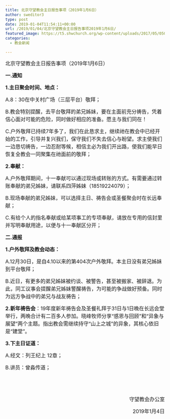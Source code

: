 ```yaml
---
title: 北京守望教会主日报告事项（2019年1月6日）
author: sweditor3
type: post
date: 2019-01-04T11:54:11+00:00
url: /2019/01/04/北京守望教会主日报告事项2019年1月6日/
featured_image: https://t5.shwchurch.org/wp-content/uploads/2017/05/0507-873x288.jpg
categories:
  - 教会新闻

---
```

<span style="font-size: 12pt;">北京守望教会主日报告事项（2019年1月6日）</span>

<!--more-->

**<span style="font-size: 12pt;">一.通知</span>**

**<span style="font-size: 12pt;">1.主日聚会时间、地点：</span>**

<span style="font-size: 12pt;">A.8：30在中关村广场（三层平台）敬拜；</span>

<span style="font-size: 12pt;">B.教会特别提醒，去平台敬拜的弟兄姊妹，要在主面前充分祷告，凭着信心面对可能的危险，同时做好相应的准备。愿主与我们同在！</span>

<span style="font-size: 12pt;">C.户外敬拜已持续7年多了，我们在此恳求主，继续祂在教会中已经开始的工作，引导并复兴我们，保守我们不失去信心与盼望。求主使我们一边恳切祷告，一边忍耐等候，相信主必为我们开出路，使我们能早日恢复全教会一同聚集在祂面前的敬拜；</span>

**<span style="font-size: 12pt;">2.奉献：</span>**

<span style="font-size: 12pt;">A.户外敬拜期间，十一奉献可以通过现场或转账的方式。有需要通过转账奉献的弟兄姊妹，请联系四萍姊妹（18519224079）；</span>

<span style="font-size: 12pt;">B.现场奉献的弟兄姊妹，可以选择主日、祷告会或圣餐聚会时在长远奉献；</span>

<span style="font-size: 12pt;">C.有给个人的指名奉献或给某项事工的专项奉献，请放在专用的信封里并写明奉献用途，以便与十一奉献区分开；</span>

**<span style="font-size: 12pt;">二.通报</span>**

**<span style="font-size: 12pt;">1.户外敬拜及教会动态：</span>**

<span style="font-size: 12pt;">A.12月30日，是自4.10以来的第404次户外敬拜。本主日没有弟兄姊妹到平台敬拜；</span>

<span style="font-size: 12pt;">B.近日，有更多的弟兄姊妹被约谈、被警告，甚至被搬家、被辞退。为此，同工议事会提醒弟兄姊妹警醒祷告，为可能的争战做好预备。同时为远方争战中的弟兄与战友祷告；</span>

<span style="font-size: 12pt;"><strong>2.新年祷告会</strong>：19年度新年祷告会及圣餐礼拜于31日与1日晚在长远会堂举行，两晚合计有二百多人参加。晓峰牧师分享“感恩与回顾”和“异象与展望”两个主题。指出教会需继续持守“山上之城”的异象，其核心依旧是“建堂”。</span>

**<span style="font-size: 12pt;">3.下主日证道：</span>**

<span style="font-size: 12pt;">A.经文：列王纪上 12章；</span>

<span style="font-size: 12pt;">B.讲员：曾淼传道；</span>

&nbsp;

&nbsp;

<p style="text-align: right;">
  <p style="text-align: right;">
    <span style="font-size: 12pt;">守望教会办公室</span>
  </p>
  
  <p style="text-align: right;">
    <span style="font-size: 12pt;">2019年1月4日</span>
  </p>